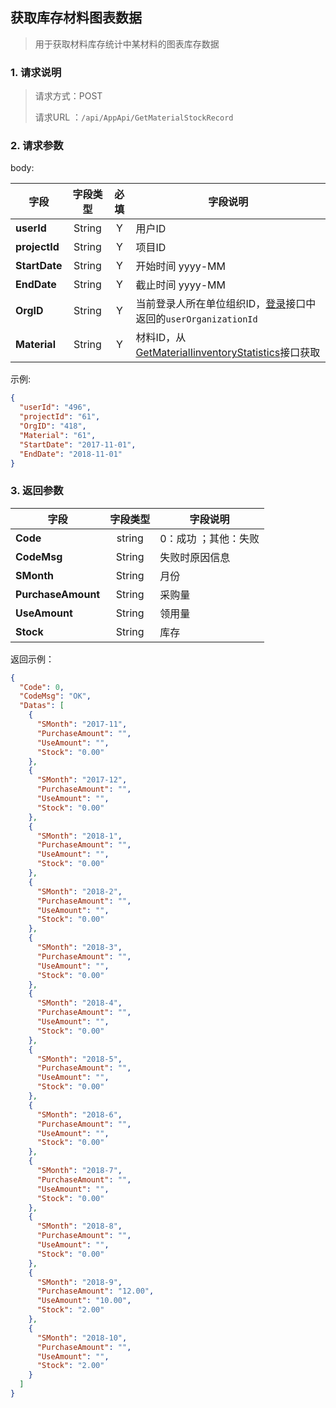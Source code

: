 ## 获取库存材料图表数据

> 用于获取材料库存统计中某材料的图表库存数据

### 1. 请求说明

> 请求方式：POST
>
> 请求URL ：`/api/AppApi/GetMaterialStockRecord`

### 2. 请求参数

body:

| 字段          | 字段类型 | 必填 | 字段说明                                                     |
| ------------- | :------: | :--: | ------------------------------------------------------------ |
| **userId**    |  String  |  Y   | 用户ID                                                       |
| **projectId** |  String  |  Y   | 项目ID                                                       |
| **StartDate** |  String  |  Y   | 开始时间 yyyy-MM                                             |
| **EndDate**   |  String  |  Y   | 截止时间 yyyy-MM                                             |
| **OrgID**     |  String  |  Y   | 当前登录人所在单位组织ID，[登录](../../login/login.md)接口中返回的`userOrganizationId` |
| **Material**  |  String  |  Y   | 材料ID，从[GetMaterialIinventoryStatistics](GetMaterialIinventoryStatistics.md)接口获取 |

示例:

```json
{
  "userId": "496",
  "projectId": "61",
  "OrgID": "418",
  "Material": "61",
  "StartDate": "2017-11-01",
  "EndDate": "2018-11-01"
}
```

### 3. 返回参数

| 字段               | 字段类型 | 字段说明             |
| ------------------ | :------: | -------------------- |
| **Code**           |  string  | 0：成功 ；其他：失败 |
| **CodeMsg**        |  String  | 失败时原因信息       |
| **SMonth**         |  String  | 月份                 |
| **PurchaseAmount** |  String  | 采购量               |
| **UseAmount**      |  String  | 领用量               |
| **Stock**          |  String  | 库存                 |

返回示例：

```json
{
  "Code": 0,
  "CodeMsg": "OK",
  "Datas": [
    {
      "SMonth": "2017-11",
      "PurchaseAmount": "",
      "UseAmount": "",
      "Stock": "0.00"
    },
    {
      "SMonth": "2017-12",
      "PurchaseAmount": "",
      "UseAmount": "",
      "Stock": "0.00"
    },
    {
      "SMonth": "2018-1",
      "PurchaseAmount": "",
      "UseAmount": "",
      "Stock": "0.00"
    },
    {
      "SMonth": "2018-2",
      "PurchaseAmount": "",
      "UseAmount": "",
      "Stock": "0.00"
    },
    {
      "SMonth": "2018-3",
      "PurchaseAmount": "",
      "UseAmount": "",
      "Stock": "0.00"
    },
    {
      "SMonth": "2018-4",
      "PurchaseAmount": "",
      "UseAmount": "",
      "Stock": "0.00"
    },
    {
      "SMonth": "2018-5",
      "PurchaseAmount": "",
      "UseAmount": "",
      "Stock": "0.00"
    },
    {
      "SMonth": "2018-6",
      "PurchaseAmount": "",
      "UseAmount": "",
      "Stock": "0.00"
    },
    {
      "SMonth": "2018-7",
      "PurchaseAmount": "",
      "UseAmount": "",
      "Stock": "0.00"
    },
    {
      "SMonth": "2018-8",
      "PurchaseAmount": "",
      "UseAmount": "",
      "Stock": "0.00"
    },
    {
      "SMonth": "2018-9",
      "PurchaseAmount": "12.00",
      "UseAmount": "10.00",
      "Stock": "2.00"
    },
    {
      "SMonth": "2018-10",
      "PurchaseAmount": "",
      "UseAmount": "",
      "Stock": "2.00"
    }
  ]
}
```